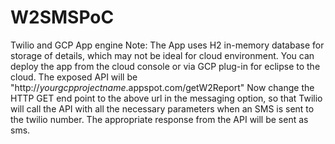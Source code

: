 # W2SMSPoC
Twilio and GCP App engine
Note: The App uses H2 in-memory database for storage of details, which may not be ideal for cloud environment.
You can deploy the app from the cloud console or via GCP plug-in for eclipse to the cloud.
The exposed API will be "http://$yourgcpprojectname$.appspot.com/getW2Report"
Now change the HTTP GET end point to the above url in the messaging option, so that Twilio will call the API with all the necessary parameters when an SMS is sent to the twilio number.
The appropriate response from the API will be sent as sms.
